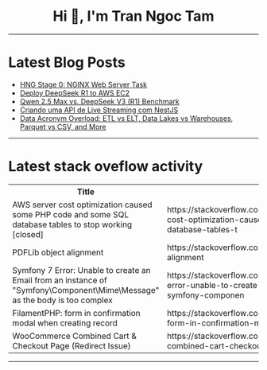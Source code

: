 <h1 align="center">Hi 👋, I'm Tran Ngoc Tam</h1>

---

# Latest Blog Posts 
<!-- BLOG-POST-LIST:START -->
- [HNG Stage 0: NGINX Web Server Task](https://dev.to/calebsgram/hng-stage-0-nginx-web-server-task-5f0j)
- [Deploy DeepSeek R1 to AWS EC2](https://dev.to/fpmortal/deploy-deepseek-r1-to-aws-ec2-n78)
- [Qwen 2.5 Max vs. DeepSeek V3 &lpar;R1&rpar; Benchmark](https://dev.to/mehmetakar/qwen-25-max-vs-deepseek-v3-r1-benchmark-49be)
- [Criando uma API de Live Streaming com NestJS](https://dev.to/andersonzero0/criando-uma-api-de-live-streaming-com-nestjs-18n0)
- [Data Acronym Overload: ETL vs ELT, Data Lakes vs Warehouses, Parquet vs CSV, and More](https://dev.to/burcs/data-acronym-overload-etl-vs-elt-data-lakes-vs-warehouses-parquet-vs-csv-and-more-5c4c)
<!-- BLOG-POST-LIST:END -->

---

# Latest stack oveflow activity
<table>
  <tr><th>Title</th><th>Link</th></tr>
  <!-- STACKOVERFLOW:START --><tr><td>AWS server cost optimization caused some PHP code and some SQL database tables to stop working [closed]</td><td>https://stackoverflow.com/questions/79401019/aws-server-cost-optimization-caused-some-php-code-and-some-sql-database-tables-t</td></tr><tr><td>PDFLib object alignment</td><td>https://stackoverflow.com/questions/79400870/pdflib-object-alignment</td></tr><tr><td>Symfony 7 Error: Unable to create an Email from an instance of &quot;Symfony\Component\Mime\Message&quot; as the body is too complex</td><td>https://stackoverflow.com/questions/79400715/symfony-7-error-unable-to-create-an-email-from-an-instance-of-symfony-componen</td></tr><tr><td>FilamentPHP: form in confirmation modal when creating record</td><td>https://stackoverflow.com/questions/79400647/filamentphp-form-in-confirmation-modal-when-creating-record</td></tr><tr><td>WooCommerce Combined Cart &amp; Checkout Page &lpar;Redirect Issue&rpar;</td><td>https://stackoverflow.com/questions/79400556/woocommerce-combined-cart-checkout-page-redirect-issue</td></tr><!-- STACKOVERFLOW:END -->
</table>

---



